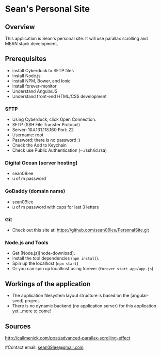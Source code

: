 # Sean's Personal Site

## Overview
This application is Sean's personal site. It will use parallax scrolling and MEAN stack development. 

## Prerequisites
- Install Cyberduck to SFTP files
- Install Node.js
- Install NPM, Bower, and Ionic
- Install forever-monitor
- Understand AngularJS
- Understand front-end HTML/CSS development

### SFTP
- Using Cyberduck, click Open Connection.
- SFTP (SSH File Transfer Protocol)
- Server: 104.131.118.160 Port: 22
- Username: root
- Password: there is no password :)
- Check the Add to Keychain
- Check use Public Authentication (~./ssh/id.rsa)

### Digital Ocean (server hosting)
- sean09lee
- u of m password

### GoDaddy (domain name)
- sean09lee
- u of m password with caps for last 3 letters

### Git
- Check out this site at: https://github.com/sean09lee/PersonalSite.git

### Node.js and Tools
- Get [Node.js][node-download].
- Install the tool dependencies (`npm install`).
- Spin up the localhost (`npm start`)
- Or you can spin up localhost using forever (`forever start app/app.js`)

## Workings of the application
- The application filesystem layout structure is based on the [angular-seed] project.
- There is no dynamic backend (no application server) for this application yet...more to come!

## Sources
http://callmenick.com/post/advanced-parallax-scrolling-effect

#Contact
email: sean09lee@gmail.com